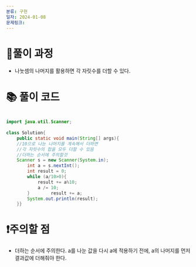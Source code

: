 ```yaml
---
분류: 구현
일자: 2024-01-08
문제링크:
---
```

# 🤔풀이 과정
- 나눗셈의 나머지를 활용하면 각 자릿수를 더할 수 있다.

# 📚 풀이 코드

```java

import java.util.Scanner;  
  
class Solution{  
    public static void main(String[] args){  
    //10으로 나눈 나머지를 계속해서 더하면  
    //각 자릿수의 합을 모두 더할 수 있음  
    //더하는 순서에 주의할것  
    Scanner s = new Scanner(System.in);  
        int a = s.nextInt();  
        int result = 0;  
        while (a/10>0){  
            result += a%10;  
            a /= 10;  
        }        result += a;  
        System.out.println(result);  
    }}
```

# ❗주의할 점
- 더하는 순서에 주의한다. a를 나눈 값을 다시 a에 적용하기 전에, a의 나머지를 먼저 결과값에 더해줘야 한다.